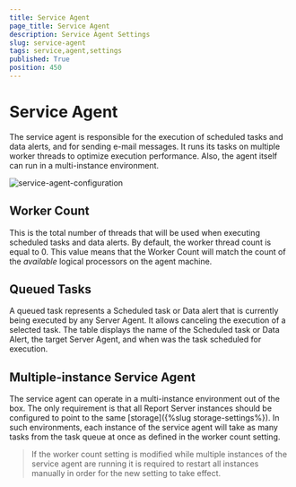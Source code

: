 ```yaml
---
title: Service Agent
page_title: Service Agent
description: Service Agent Settings
slug: service-agent
tags: service,agent,settings
published: True
position: 450
---
```


# Service Agent

The service agent is responsible for the execution of scheduled tasks and data alerts, and for sending e-mail messages. It runs its tasks on multiple worker threads to optimize execution performance. Also, the agent itself can run in a multi-instance environment.

![service-agent-configuration](../../images/report-server-images/service-agent-configuration.png)

## Worker Count

This is the total number of threads that will be used when executing scheduled tasks and data alerts. By default, the worker thread count is equal to 0. This value means that the Worker Count will match the count of the *available* logical processors on the agent machine.

## Queued Tasks

A queued task represents a Scheduled task or Data alert that is currently being executed by any Server Agent. It allows canceling the execution of a selected task. The table displays the name of the Scheduled task or Data Alert, the target Server Agent, and when was the task scheduled for execution.

## Multiple-instance Service Agent

The service agent can operate in a multi-instance environment out of the box. The only requirement is that all Report Server instances should be configured to point to the same [storage]({%slug storage-settings%}). In such environments, each instance of the service agent will take as many tasks from the task queue at once as defined in the worker count setting.

>If the worker count setting is modified while multiple instances of the service agent are running it is required to restart all instances manually in order for the new setting to take effect.
